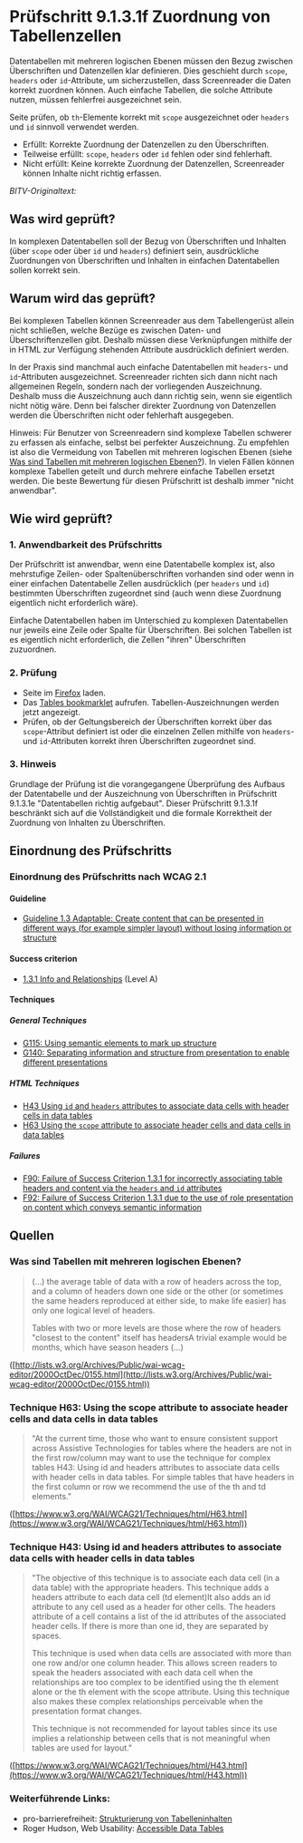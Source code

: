 # Prüfschritt 9.1.3.1f Zuordnung von Tabellenzellen

Datentabellen mit mehreren logischen Ebenen müssen den Bezug zwischen Überschriften und Datenzellen klar definieren. Dies geschieht durch `scope`, `headers` oder `id`-Attribute, um sicherzustellen, dass Screenreader die Daten korrekt zuordnen können. Auch einfache Tabellen, die solche Attribute nutzen, müssen fehlerfrei ausgezeichnet sein.

Seite prüfen, ob `th`-Elemente korrekt mit `scope` ausgezeichnet oder `headers` und `id` sinnvoll verwendet werden.

-   Erfüllt: Korrekte Zuordnung der Datenzellen zu den Überschriften.
-   Teilweise erfüllt: `scope`, `headers` oder `id` fehlen oder sind fehlerhaft.
-   Nicht erfüllt: Keine korrekte Zuordnung der Datenzellen, Screenreader können Inhalte nicht richtig erfassen.

_BITV-Originaltext:_

## Was wird geprüft?

In komplexen Datentabellen soll der Bezug von Überschriften und Inhalten (über `scope` oder über `id` und `headers`) definiert sein, ausdrückliche Zuordnungen von Überschriften und Inhalten in einfachen Datentabellen sollen korrekt sein.

## Warum wird das geprüft?

Bei komplexen Tabellen können Screenreader aus dem Tabellengerüst allein nicht schließen, welche Bezüge es zwischen Daten- und Überschriftenzellen gibt. Deshalb müssen diese Verknüpfungen mithilfe der in HTML zur Verfügung stehenden Attribute ausdrücklich definiert werden.

In der Praxis sind manchmal auch einfache Datentabellen mit `headers`\- und `id`\-Attributen ausgezeichnet. Screenreader richten sich dann nicht nach allgemeinen Regeln, sondern nach der vorliegenden Auszeichnung. Deshalb muss die Auszeichnung auch dann richtig sein, wenn sie eigentlich nicht nötig wäre. Denn bei falscher direkter Zuordnung von Datenzellen werden die Überschriften nicht oder fehlerhaft ausgegeben.

Hinweis: Für Benutzer von Screenreadern sind komplexe Tabellen schwerer zu erfassen als einfache, selbst bei perfekter Auszeichnung. Zu empfehlen ist also die Vermeidung von Tabellen mit mehreren logischen Ebenen (siehe [Was sind Tabellen mit mehreren logischen Ebenen?](#_was_sind_tabellen_mit_mehreren_logischen_ebenen)). In vielen Fällen können komplexe Tabellen geteilt und durch mehrere einfache Tabellen ersetzt werden. Die beste Bewertung für diesen Prüfschritt ist deshalb immer "nicht anwendbar".

## Wie wird geprüft?

### 1\. Anwendbarkeit des Prüfschritts

Der Prüfschritt ist anwendbar, wenn eine Datentabelle komplex ist, also mehrstufige Zeilen- oder Spaltenüberschriften vorhanden sind oder wenn in einer einfachen Datentabelle Zellen ausdrücklich (per `headers` und `id`) bestimmten Überschriften zugeordnet sind (auch wenn diese Zuordnung eigentlich nicht erforderlich wäre).

Einfache Datentabellen haben im Unterschied zu komplexen Datentabellen nur jeweils eine Zeile oder Spalte für Überschriften. Bei solchen Tabellen ist es eigentlich nicht erforderlich, die Zellen "ihren" Überschriften zuzuordnen.

### 2\. Prüfung

-   Seite im [Firefox](https://www.bitvtest.de/bitv_test/das_testverfahren_im_detail/werkzeugliste.html#firefox) laden.
-   Das [Tables bookmarklet](https://www.bitvtest.de/bitv_test/das_testverfahren_im_detail/werkzeugliste.html#tablesbm) aufrufen. Tabellen-Auszeichnungen werden jetzt angezeigt.
-   Prüfen, ob der Geltungsbereich der Überschriften korrekt über das `scope`\-Attribut definiert ist oder die einzelnen Zellen mithilfe von `headers`\- und `id`\-Attributen korrekt ihren Überschriften zugeordnet sind.

### 3\. Hinweis

Grundlage der Prüfung ist die vorangegangene Überprüfung des Aufbaus der Datentabelle und der Auszeichnung von Überschriften in Prüfschritt 9.1.3.1e "Datentabellen richtig aufgebaut". Dieser Prüfschritt 9.1.3.1f beschränkt sich auf die Vollständigkeit und die formale Korrektheit der Zuordnung von Inhalten zu Überschriften.

## Einordnung des Prüfschritts

### Einordnung des Prüfschritts nach WCAG 2.1

#### Guideline

-   [Guideline 1.3 Adaptable: Create content that can be presented in different ways (for example simpler layout) without losing information or structure](https://www.w3.org/WAI/WCAG21/quickref/?showtechniques=131#adaptable)

#### Success criterion

-   [1.3.1 Info and Relationships](https://www.w3.org/WAI/WCAG21/quickref/?showtechniques=131#info-and-relationships) (Level A)

#### Techniques

##### General Techniques

-   [G115: Using semantic elements to mark up structure](https://www.w3.org/WAI/WCAG21/Techniques/general/G115.html)
-   [G140: Separating information and structure from presentation to enable different presentations](https://www.w3.org/WAI/WCAG21/Techniques/general/G140.html)

##### HTML Techniques

-   [H43 Using `id` and `headers` attributes to associate data cells with header cells in data tables](https://www.w3.org/WAI/WCAG21/Techniques/html/H43.html)
-   [H63 Using the `scope` attribute to associate header cells and data cells in data tables](https://www.w3.org/WAI/WCAG21/Techniques/html/H63.html)

##### Failures

-   [F90: Failure of Success Criterion 1.3.1 for incorrectly associating table headers and content via the `headers` and `id` attributes](https://www.w3.org/WAI/WCAG21/Techniques/failures/F90.html)
-   [F92: Failure of Success Criterion 1.3.1 due to the use of role presentation on content which conveys semantic information](https://www.w3.org/WAI/WCAG21/Techniques/failures/F92.html)

## Quellen

### Was sind Tabellen mit mehreren logischen Ebenen?

> (…​) the average table of data with a row of headers across the top, and a column of headers down one side or the other (or sometimes the same headers reproduced at either side, to make life easier) has only one logical level of headers.
>
> Tables with two or more levels are those where the row of headers "closest to the content" itself has headersA trivial example would be months, which have season headers (…​)

([http://lists.w3.org/Archives/Public/wai-wcag-editor/2000OctDec/0155.html](http://lists.w3.org/Archives/Public/wai-wcag-editor/2000OctDec/0155.html))

### Technique H63: Using the scope attribute to associate header cells and data cells in data tables

> "At the current time, those who want to ensure consistent support across Assistive Technologies for tables where the headers are not in the first row/column may want to use the technique for complex tables H43: Using id and headers attributes to associate data cells with header cells in data tables. For simple tables that have headers in the first column or row we recommend the use of the th and td elements."

([https://www.w3.org/WAI/WCAG21/Techniques/html/H63.html](https://www.w3.org/WAI/WCAG21/Techniques/html/H63.html))

### Technique H43: Using id and headers attributes to associate data cells with header cells in data tables

> "The objective of this technique is to associate each data cell (in a data table) with the appropriate headers. This technique adds a headers attribute to each data cell (td element)It also adds an id attribute to any cell used as a header for other cells. The headers attribute of a cell contains a list of the id attributes of the associated header cells. If there is more than one id, they are separated by spaces.
>
> This technique is used when data cells are associated with more than one row and/or one column header. This allows screen readers to speak the headers associated with each data cell when the relationships are too complex to be identified using the th element alone or the th element with the scope attribute. Using this technique also makes these complex relationships perceivable when the presentation format changes.
>
> This technique is not recommended for layout tables since its use implies a relationship between cells that is not meaningful when tables are used for layout."

([https://www.w3.org/WAI/WCAG21/Techniques/html/H43.html](https://www.w3.org/WAI/WCAG21/Techniques/html/H43.html))

### Weiterführende Links:

-   pro-barrierefreiheit: [Strukturierung von Tabelleninhalten](http://www.pro-barrierefreiheit.de/entwickler/tabellen/strukturierung/)
-   Roger Hudson, Web Usability: [Accessible Data Tables](http://www.usability.com.au/resources/tables.cfm)
